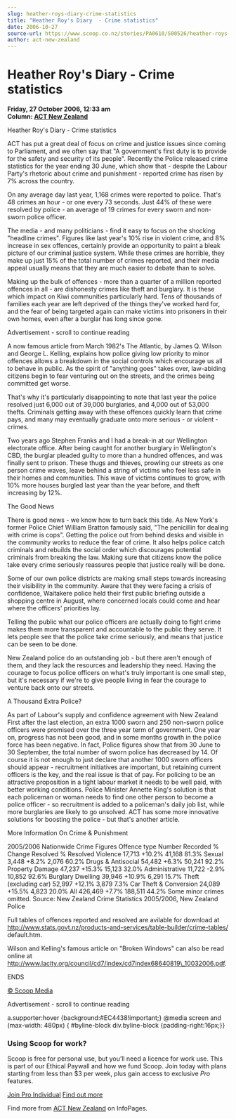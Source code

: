 ```yaml
---
slug: heather-roys-diary-crime-statistics
title: "Heather Roy's Diary  - Crime statistics"
date: 2006-10-27
source-url: https://www.scoop.co.nz/stories/PA0610/S00526/heather-roys-diary-crime-statistics.htm
author: act-new-zealand
---
```

Heather Roy's Diary - Crime statistics
======================================

**Friday, 27 October 2006, 12:33 am**  
**Column: [ACT New Zealand](https://info.scoop.co.nz/ACT_New_Zealand)**

Heather Roy's Diary - Crime statistics

ACT has put a great deal of focus on crime and justice issues since coming to Parliament, and we often say that "A government's first duty is to provide for the safety and security of its people". Recently the Police released crime statistics for the year ending 30 June, which show that - despite the Labour Party's rhetoric about crime and punishment - reported crime has risen by 7% across the country.

On any average day last year, 1,168 crimes were reported to police. That's 48 crimes an hour - or one every 73 seconds. Just 44% of these were resolved by police - an average of 19 crimes for every sworn and non-sworn police officer.

The media - and many politicians - find it easy to focus on the shocking "headline crimes". Figures like last year's 10% rise in violent crime, and 8% increase in sex offences, certainly provide an opportunity to paint a bleak picture of our criminal justice system. While these crimes are horrible, they make up just 15% of the total number of crimes reported, and their media appeal usually means that they are much easier to debate than to solve.

Making up the bulk of offences - more than a quarter of a million reported offences in all - are dishonesty crimes like theft and burglary. It is these which impact on Kiwi communities particularly hard. Tens of thousands of families each year are left deprived of the things they've worked hard for, and the fear of being targeted again can make victims into prisoners in their own homes, even after a burglar has long since gone.

Advertisement - scroll to continue reading





A now famous article from March 1982's The Atlantic, by James Q. Wilson and George L. Kelling, explains how police giving low priority to minor offences allows a breakdown in the social controls which encourage us all to behave in public. As the spirit of "anything goes" takes over, law-abiding citizens begin to fear venturing out on the streets, and the crimes being committed get worse.

That's why it's particularly disappointing to note that last year the police resolved just 6,000 out of 39,000 burglaries, and 4,000 out of 53,000 thefts. Criminals getting away with these offences quickly learn that crime pays, and many may eventually graduate onto more serious - or violent - crimes.

Two years ago Stephen Franks and I had a break-in at our Wellington electorate office. After being caught for another burglary in Wellington's CBD, the burglar pleaded guilty to more than a hundred offences, and was finally sent to prison. These thugs and thieves, prowling our streets as one person crime waves, leave behind a string of victims who feel less safe in their homes and communities. This wave of victims continues to grow, with 10% more houses burgled last year than the year before, and theft increasing by 12%.

The Good News

There is good news - we know how to turn back this tide. As New York's former Police Chief William Bratton famously said, "The penicillin for dealing with crime is cops". Getting the police out from behind desks and visible in the community works to reduce the fear of crime. It also helps police catch criminals and rebuilds the social order which discourages potential criminals from breaking the law. Making sure that citizens know the police take every crime seriously reassures people that justice really will be done.

Some of our own police districts are making small steps towards increasing their visibility in the community. Aware that they were facing a crisis of confidence, Waitakere police held their first public briefing outside a shopping centre in August, where concerned locals could come and hear where the officers' priorities lay.

Telling the public what our police officers are actually doing to fight crime makes them more transparent and accountable to the public they serve. It lets people see that the police take crime seriously, and means that justice can be seen to be done.

New Zealand police do an outstanding job - but there aren't enough of them, and they lack the resources and leadership they need. Having the courage to focus police officers on what's truly important is one small step, but it's necessary if we're to give people living in fear the courage to venture back onto our streets.

A Thousand Extra Police?

As part of Labour's supply and confidence agreement with New Zealand First after the last election, an extra 1000 sworn and 250 non-sworn police officers were promised over the three year term of government. One year on, progress has not been good, and in some months growth in the police force has been negative. In fact, Police figures show that from 30 June to 30 September, the total number of sworn police has decreased by 14. Of course it is not enough to just declare that another 1000 sworn officers should appear - recruitment initiatives are important, but retaining current officers is the key, and the real issue is that of pay. For policing to be an attractive proposition in a tight labour market it needs to be well paid, with better working conditions. Police Minister Annette King's solution is that each policeman or woman needs to find one other person to become a police officer - so recruitment is added to a policeman's daily job list, while more burglaries are likely to go unsolved. ACT has some more innovative solutions for boosting the police - but that's another article.

More Information On Crime & Punishment

2005/2006 Nationwide Crime Figures Offence type Number Recorded % Change Resolved % Resolved Violence 17,713 +10.2% 41,168 81.3% Sexual 3,448 +8.2% 2,076 60.2% Drugs & Antisocial 54,482 +6.3% 50,241 92.2% Property Damage 47,237 +15.3% 15,123 32.0% Administrative 11,722 -2.9% 10,852 92.6% Burglary Dwelling 39,946 +10.9% 6,291 15.7% Theft (excluding car) 52,997 +12.1% 3,879 7.3% Car Theft & Conversion 24,089 +15.5% 4,823 20.0% All 426,469 +7.7% 188,511 44.2% Some minor crimes omitted. Source: New Zealand Crime Statistics 2005/2006, New Zealand Police

Full tables of offences reported and resolved are avilable for download at http://www.stats.govt.nz/products-and-services/table-builder/crime-tables/ default.htm.

Wilson and Kelling's famous article on "Broken Windows" can also be read online at http://www.lacity.org/council/cd7/index/cd7index68640819\_10032006.pdf.

ENDS

[© Scoop Media](http://www.scoop.co.nz/about/terms.html)  

Advertisement - scroll to continue reading



a.supporter:hover {background:#EC4438!important;} @media screen and (max-width: 480px) { #byline-block div.byline-block {padding-right:16px;}}

### Using Scoop for work?

Scoop is free for personal use, but you’ll need a licence for work use. This is part of our Ethical Paywall and how we fund Scoop. Join today with plans starting from less than $3 per week, plus gain access to exclusive _Pro_ features.  
  
[Join Pro Individual](https://pro.scoop.co.nz/Individual/?from=ProIn24) [Find out more](https://pro.scoop.co.nz/using-scoop-for-work/?from=ProIn24)

Find more from [ACT New Zealand](https://info.scoop.co.nz/ACT_New_Zealand) on InfoPages.